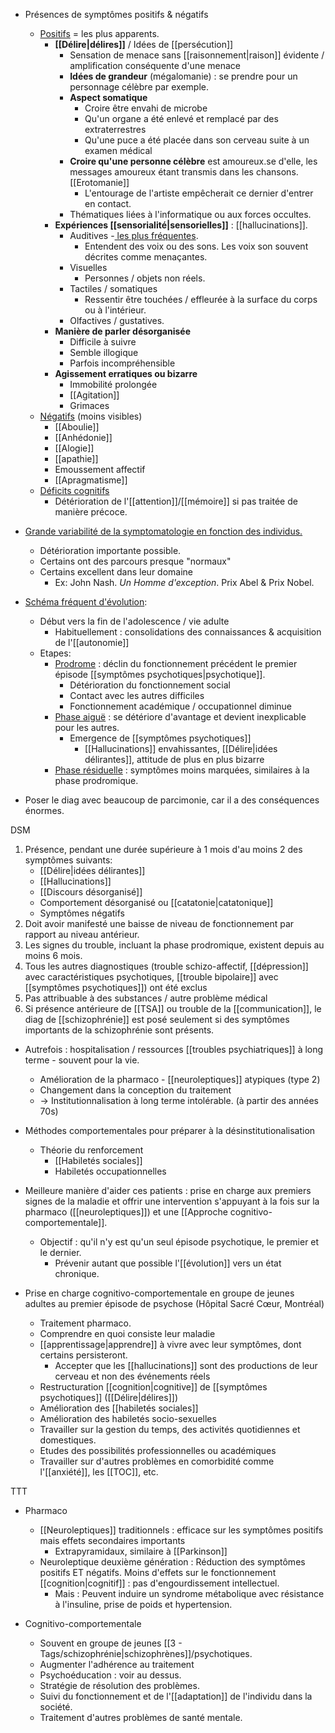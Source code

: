 

- Présences de symptômes positifs & négatifs 
	- <u>Positifs</u> = les plus apparents. 
		- **[[Délire|délires]]** / Idées de [[persécution]]
			- Sensation de menace sans [[raisonnement|raison]] évidente / amplification conséquente d'une menace
			- **Idées de grandeur** (mégalomanie) : se prendre pour un personnage célèbre par exemple. 
			- **Aspect somatique**
				- Croire être envahi de microbe
				- Qu'un organe a été enlevé et remplacé par des extraterrestres 
				- Qu'une puce a été placée dans son cerveau suite à un examen médical
			 - **Croire qu'une personne célèbre** est amoureux.se d'elle, les messages amoureux étant transmis dans les chansons. [[Erotomanie]] 
				 - L'entourage de l'artiste empêcherait ce dernier d'entrer en contact.
			- Thématiques liées à l'informatique ou aux forces occultes. 
		- **Expériences [[sensorialité|sensorielles]]** : [[hallucinations]].
			- Auditives -<u> les plus fréquentes</u>.
				- Entendent des voix ou des sons. Les voix son souvent décrites comme menaçantes.
			- Visuelles 
				- Personnes / objets non réels. 
			- Tactiles / somatiques 
				- Ressentir être touchées / effleurée à la surface du corps ou à l'intérieur. 
			- Olfactives / gustatives. 
		- **Manière de parler désorganisée** 
			- Difficile à suivre 
			- Semble illogique 
			- Parfois incompréhensible 
		- **Agissement erratiques ou bizarre**
			- Immobilité prolongée 
			- [[Agitation]]
			- Grimaces
	- <u>Négatifs</u> (moins visibles)
		- [[Aboulie]] 
		- [[Anhédonie]]
		- [[Alogie]] 
		- [[apathie]]
		- Emoussement affectif 
		- [[Apragmatisme]] 
	- <u>Déficits cognitifs </u>
		- Détérioration de l'[[attention]]/[[mémoire]] si pas traitée de manière précoce.

- <u>Grande variabilité de la symptomatologie en fonction des individus.</u> 
	- Détérioration importante possible. 
	- Certains ont des parcours presque "normaux"
	- Certains excellent dans leur domaine 
		- Ex: John Nash. *Un Homme d'exception*. Prix Abel & Prix Nobel.

- <u>Schéma fréquent d'évolution</u>:
	- Début vers la fin de l'adolescence / vie adulte
		- Habituellement : consolidations des connaissances & acquisition de l'[[autonomie]] 
	- Etapes:
		- <u>Prodrome</u> : déclin du fonctionnement précédent le premier épisode [[symptômes psychotiques|psychotique]].
			- Détérioration du fonctionnement social
			- Contact avec les autres difficiles 
			- Fonctionnement académique / occupationnel diminue 
		- <u>Phase aiguë</u> : se détériore d'avantage et devient inexplicable pour les autres.
			- Emergence de [[symptômes psychotiques]] 
				- [[Hallucinations]] envahissantes, [[Délire|idées délirantes]], attitude de plus en plus bizarre
		- <u>Phase résiduelle</u> : symptômes moins marquées, similaires à la phase prodromique. 

- Poser le diag avec beaucoup de parcimonie, car il a des conséquences énormes. 

DSM
1. Présence, pendant une durée supérieure à 1 mois d'au moins 2 des symptômes suivants:
	- [[Délire|idées délirantes]]
	- [[Hallucinations]] 
	- [[Discours désorganisé]] 
	- Comportement désorganisé ou [[catatonie|catatonique]] 
	- Symptômes négatifs 
2. Doit avoir manifesté une baisse de niveau de fonctionnement par rapport au niveau antérieur. 
3. Les signes du trouble, incluant la phase prodromique, existent depuis au moins 6 mois.
4. Tous les autres diagnostiques (trouble schizo-affectif, [[dépression]] avec caractéristiques psychotiques, [[trouble bipolaire]] avec [[symptômes psychotiques]]) ont été exclus 
5. Pas attribuable à des substances / autre problème médical
6. Si présence antérieure de [[TSA]] ou trouble de la [[communication]], le diag de [[schizophrénie]] est posé seulement si des symptômes importants de la schizophrénie sont présents. 


- Autrefois : hospitalisation / ressources [[troubles psychiatriques]] à long terme - souvent pour la vie. 
	- Amélioration de la pharmaco - [[neuroleptiques]] atypiques (type 2)
	- Changement dans la conception du traitement 
	- -> Institutionnalisation à long terme intolérable. (à partir des années 70s)
- Méthodes comportementales pour préparer à la désinstitutionalisation
	- Théorie du renforcement
		- [[Habiletés sociales]]
		- Habiletés occupationnelles 

- Meilleure manière d'aider ces patients : prise en charge aux premiers signes de la maladie et offrir une intervention s'appuyant à la fois sur la pharmaco ([[neuroleptiques]]) et une [[Approche cognitivo-comportementale]]. 
	- Objectif : qu'il n'y est qu'un seul épisode psychotique, le premier et le dernier. 
		- Prévenir autant que possible l'[[évolution]] vers un état chronique. 

- Prise en charge cognitivo-comportementale en groupe de jeunes adultes au premier épisode de psychose (Hôpital Sacré Cœur, Montréal)
	- Traitement pharmaco.
	- Comprendre en quoi consiste leur maladie 
	- [[apprentissage|apprendre]] à vivre avec leur symptômes, dont certains persisteront.
		- Accepter que les [[hallucinations]] sont des productions de leur cerveau et non des événements réels 
	- Restructuration [[cognition|cognitive]] de [[symptômes psychotiques]] ([[Délire|délires]])
	- Amélioration des [[habiletés sociales]] 
	- Amélioration des habiletés socio-sexuelles 
	- Travailler sur la gestion du temps, des activités quotidiennes et domestiques. 
	- Etudes des possibilités professionnelles ou académiques 
	- Travailler sur d'autres problèmes en comorbidité comme l'[[anxiété]], les [[TOC]], etc.

TTT

- Pharmaco 
	- [[Neuroleptiques]] traditionnels : efficace sur les symptômes positifs mais effets secondaires importants 
		- Extrapyramidaux, similaire à [[Parkinson]]
	- Neuroleptique deuxième génération : Réduction des symptômes positifs ET négatifs. Moins d'effets sur le fonctionnement [[cognition|cognitif]] : pas d'engourdissement intellectuel. 
		- Mais : Peuvent induire un syndrome métabolique avec résistance à l'insuline, prise de poids et hypertension. 

- Cognitivo-comportementale 
	- Souvent en groupe de jeunes [[3 - Tags/schizophrénie|schizophrènes]]/psychotiques.
	- Augmenter l'adhérence au traitement 
	- Psychoéducation : voir au dessus. 
	- Stratégie de résolution des problèmes. 
	- Suivi du fonctionnement et de l'[[adaptation]] de l'individu dans la société. 
	- Traitement d'autres problèmes de santé mentale. 
